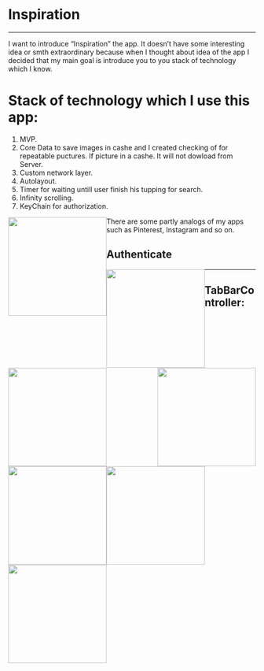# Inspiration
***
I want to introduce “Inspiration” the app. It doesn’t have some interesting idea or smth extraordinary because when I thought about idea of the app I decided that my main goal is introduce you to you stack of technology which I know.

# Stack of technology which I use this app:
1. MVP.
2. Core Data to save images in cashe and I created checking of for repeatable puctures. If picture in a cashe. It will not dowload from Server. 
3. Custom network layer.
4. Autolayout.
5. Timer for waiting untill user finish his tupping for search. 
6. Infinity scrolling.
7. KeyChain for authorization. 

<img style="float: left;" src="https://github.com/Ilya02k/ProjectToFindJob/blob/master/Images/%D0%A1%D0%BD%D0%B8%D0%BC%D0%BE%D0%BA%20%D1%8D%D0%BA%D1%80%D0%B0%D0%BD%D0%B0%202020-11-07%20%D0%B2%2017.11.26.png?raw=true" width="200"/>

There are some partly analogs of my apps such as Pinterest, Instagram and so on.

## Authenticate

<img style="float: left;" src="https://github.com/Ilya02k/ProjectToFindJob/blob/master/Images/%D0%A1%D0%BD%D0%B8%D0%BC%D0%BE%D0%BA%20%D1%8D%D0%BA%D1%80%D0%B0%D0%BD%D0%B0%202020-11-07%20%D0%B2%2016.56.03.png?raw=true" width="200"/> <img style="float: right;" src="https://github.com/Ilya02k/ProjectToFindJob/blob/master/Images/%D0%A1%D0%BD%D0%B8%D0%BC%D0%BE%D0%BA%20%D1%8D%D0%BA%D1%80%D0%B0%D0%BD%D0%B0%202020-11-07%20%D0%B2%2016.57.51.png?raw=true" width="200"/>
***
## TabBarController: 
<img style="float: left;" src="https://github.com/Ilya02k/ProjectToFindJob/blob/master/Images/%D0%A1%D0%BD%D0%B8%D0%BC%D0%BE%D0%BA%20%D1%8D%D0%BA%D1%80%D0%B0%D0%BD%D0%B0%202020-11-07%20%D0%B2%2017.01.01.png?raw=true" width="200"/> <img style="float: left;" src="https://github.com/Ilya02k/ProjectToFindJob/blob/master/Images/%D0%A1%D0%BD%D0%B8%D0%BC%D0%BE%D0%BA%20%D1%8D%D0%BA%D1%80%D0%B0%D0%BD%D0%B0%202020-11-07%20%D0%B2%2017.03.54.png?raw=true" width="200"/> <img style="float: left;" src="https://github.com/Ilya02k/ProjectToFindJob/blob/master/Images/%D0%A1%D0%BD%D0%B8%D0%BC%D0%BE%D0%BA%20%D1%8D%D0%BA%D1%80%D0%B0%D0%BD%D0%B0%202020-11-07%20%D0%B2%2017.11.13.png?raw=true" width="200"/> <img style="float: left;" src="https://github.com/Ilya02k/ProjectToFindJob/blob/master/Images/%D0%A1%D0%BD%D0%B8%D0%BC%D0%BE%D0%BA%20%D1%8D%D0%BA%D1%80%D0%B0%D0%BD%D0%B0%202020-11-07%20%D0%B2%2017.11.26.png?raw=true" width="200"/>


